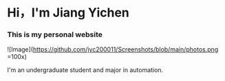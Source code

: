 # Hi，I'm Jiang Yichen

### This is my personal website

![Image](https://github.com/jyc200011/Screenshots/blob/main/photos.png =100x) 

I'm an undergraduate student and major in automation.


